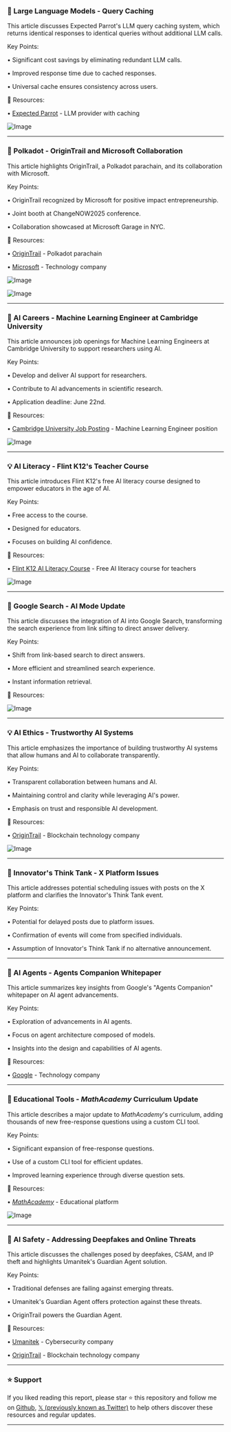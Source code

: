 ### 🤖 Large Language Models - Query Caching

This article discusses Expected Parrot's LLM query caching system, which returns identical responses to identical queries without additional LLM calls.


Key Points:

• Significant cost savings by eliminating redundant LLM calls.

• Improved response time due to cached responses.

• Universal cache ensures consistency across users.


🔗 Resources:

• [Expected Parrot](https://x.com/ExpectedParrot) - LLM provider with caching

![Image](https://pbs.twimg.com/media/Gsg8xjOWwAAmh_N?format=jpg&name=small)


---
### 🚀 Polkadot - OriginTrail and Microsoft Collaboration

This article highlights OriginTrail, a Polkadot parachain, and its collaboration with Microsoft.


Key Points:

• OriginTrail recognized by Microsoft for positive impact entrepreneurship.

• Joint booth at ChangeNOW2025 conference.

• Collaboration showcased at Microsoft Garage in NYC.


🔗 Resources:

• [OriginTrail](https://x.com/origin_trail/status/1928460320953270290/photo/1) - Polkadot parachain

• [Microsoft](https://x.com/Microsoft) - Technology company

![Image](https://pbs.twimg.com/media/GsNa5BSWIAAHJPe?format=jpg&name=900x900)

![Image](https://pbs.twimg.com/media/GsNA9I4WwAArFpJ?format=jpg&name=240x240)


---
### 🤖 AI Careers - Machine Learning Engineer at Cambridge University

This article announces job openings for Machine Learning Engineers at Cambridge University to support researchers using AI.


Key Points:

• Develop and deliver AI support for researchers.

• Contribute to AI advancements in scientific research.

• Application deadline: June 22nd.


🔗 Resources:

• [Cambridge University Job Posting](https://jobs.cam.ac.uk/job/51390/) - Machine Learning Engineer position

![Image](https://pbs.twimg.com/media/Gr9qInhXoAAstG6?format=jpg&name=small)


---
### 💡 AI Literacy - Flint K12's Teacher Course

This article introduces Flint K12's free AI literacy course designed to empower educators in the age of AI.


Key Points:

• Free access to the course.

• Designed for educators.

• Focuses on building AI confidence.


🔗 Resources:

• [Flint K12 AI Literacy Course](https://flintk12.com/ai-literacy-for-teachers…) - Free AI literacy course for teachers

![Image](https://pbs.twimg.com/media/Gr9gBRiX0AArkOf?format=jpg&name=small)


---
### 🤖 Google Search - AI Mode Update

This article discusses the integration of AI into Google Search, transforming the search experience from link sifting to direct answer delivery.



Key Points:

• Shift from link-based search to direct answers.

• More efficient and streamlined search experience.

• Instant information retrieval.


🔗 Resources:

![Image](https://pbs.twimg.com/media/Gr9ENjRXcAAsazh?format=jpg&name=small)


---
### 💡 AI Ethics - Trustworthy AI Systems

This article emphasizes the importance of building trustworthy AI systems that allow humans and AI to collaborate transparently.


Key Points:

• Transparent collaboration between humans and AI.

• Maintaining control and clarity while leveraging AI's power.

• Emphasis on trust and responsible AI development.


🔗 Resources:

• [OriginTrail](https://x.com/origin_trail) - Blockchain technology company

![Image](https://pbs.twimg.com/media/GrpVCtIWAAAWmv4?format=jpg&name=small)


---
### 🤖 Innovator's Think Tank - X Platform Issues

This article addresses potential scheduling issues with posts on the X platform and clarifies the Innovator's Think Tank event.



Key Points:

• Potential for delayed posts due to platform issues.

• Confirmation of events will come from specified individuals.

• Assumption of Innovator's Think Tank if no alternative announcement.


---
### 🤖 AI Agents - Agents Companion Whitepaper

This article summarizes key insights from Google's "Agents Companion" whitepaper on AI agent advancements.



Key Points:

• Exploration of advancements in AI agents.

• Focus on agent architecture composed of models.

• Insights into the design and capabilities of AI agents.


🔗 Resources:

• [Google](https://x.com/Google) - Technology company

---
### 🚀 Educational Tools - _MathAcademy_ Curriculum Update

This article describes a major update to _MathAcademy_'s curriculum, adding thousands of new free-response questions using a custom CLI tool.



Key Points:

• Significant expansion of free-response questions.

• Use of a custom CLI tool for efficient updates.

• Improved learning experience through diverse question sets.


🔗 Resources:

• [_MathAcademy_](https://x.com/_MathAcademy_) - Educational platform

![Image](https://pbs.twimg.com/media/Gr9ENjRXcAAsazh?format=jpg&name=small)


---
### 🤖 AI Safety - Addressing Deepfakes and Online Threats

This article discusses the challenges posed by deepfakes, CSAM, and IP theft and highlights Umanitek's Guardian Agent solution.


Key Points:

• Traditional defenses are failing against emerging threats.

• Umanitek's Guardian Agent offers protection against these threats.

• OriginTrail powers the Guardian Agent.


🔗 Resources:

• [Umanitek](https://x.com/umanitek) - Cybersecurity company

• [OriginTrail](https://x.com/origin_trail) - Blockchain technology company


---

### ⭐️ Support

If you liked reading this report, please star ⭐️ this repository and follow me on [Github](https://github.com/Drix10), [𝕏 (previously known as Twitter)](https://x.com/DRIX_10_) to help others discover these resources and regular updates.

---